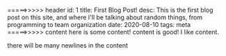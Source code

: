 =====>>>>> header
id: 1
title: First Blog Post!
desc: This is the first blog post on this site, and where I'll be talking about random things, from programming to team organization
date: 2020-08-10
tags: meta
=====>>>>> content
here is some content! content is good! I like content.

there will be many newlines in the content